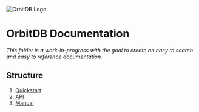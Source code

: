 ![OrbitDB Logo](https://raw.githubusercontent.com/orbitdb/logo/master/Orbit_round-01.png)
# OrbitDB Documentation
*This folder is a work-in-progress
with the goal to create an easy to
search and easy to reference documentation.*

## Structure

1. [Quickstart](GUIDE.md)
2. [API](API.md)
3. [Manual](Manual.md)
